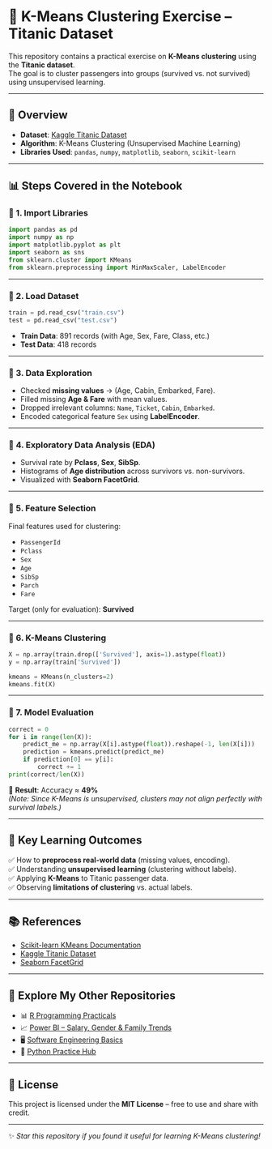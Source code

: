 # 🚀 K-Means Clustering Exercise – Titanic Dataset

This repository contains a practical exercise on **K-Means clustering** using the **Titanic dataset**.  
The goal is to cluster passengers into groups (survived vs. not survived) using unsupervised learning.

---

## 📌 Overview
- **Dataset**: [Kaggle Titanic Dataset](https://www.kaggle.com/c/titanic/data)  
- **Algorithm**: K-Means Clustering (Unsupervised Machine Learning)  
- **Libraries Used**: `pandas`, `numpy`, `matplotlib`, `seaborn`, `scikit-learn`  

---

## 📊 Steps Covered in the Notebook

### 🔹 1. Import Libraries
```python
import pandas as pd
import numpy as np
import matplotlib.pyplot as plt
import seaborn as sns
from sklearn.cluster import KMeans
from sklearn.preprocessing import MinMaxScaler, LabelEncoder
```

---

### 🔹 2. Load Dataset
```python
train = pd.read_csv("train.csv")
test = pd.read_csv("test.csv")
```

- **Train Data**: 891 records (with Age, Sex, Fare, Class, etc.)  
- **Test Data**: 418 records  

---

### 🔹 3. Data Exploration
- Checked **missing values** → (Age, Cabin, Embarked, Fare).  
- Filled missing **Age & Fare** with mean values.  
- Dropped irrelevant columns: `Name`, `Ticket`, `Cabin`, `Embarked`.  
- Encoded categorical feature `Sex` using **LabelEncoder**.  

---

### 🔹 4. Exploratory Data Analysis (EDA)
- Survival rate by **Pclass**, **Sex**, **SibSp**.  
- Histograms of **Age distribution** across survivors vs. non-survivors.  
- Visualized with **Seaborn FacetGrid**.  

---

### 🔹 5. Feature Selection
Final features used for clustering:  
- `PassengerId`  
- `Pclass`  
- `Sex`  
- `Age`  
- `SibSp`  
- `Parch`  
- `Fare`  

Target (only for evaluation): **Survived**  

---

### 🔹 6. K-Means Clustering
```python
X = np.array(train.drop(['Survived'], axis=1).astype(float))
y = np.array(train['Survived'])

kmeans = KMeans(n_clusters=2)
kmeans.fit(X)
```

---

### 🔹 7. Model Evaluation
```python
correct = 0
for i in range(len(X)):
    predict_me = np.array(X[i].astype(float)).reshape(-1, len(X[i]))
    prediction = kmeans.predict(predict_me)
    if prediction[0] == y[i]:
        correct += 1
print(correct/len(X))
```

📌 **Result**: Accuracy ≈ **49%**  
*(Note: Since K-Means is unsupervised, clusters may not align perfectly with survival labels.)*  

---

## 🔑 Key Learning Outcomes
✅ How to **preprocess real-world data** (missing values, encoding).  
✅ Understanding **unsupervised learning** (clustering without labels).  
✅ Applying **K-Means** to Titanic passenger data.  
✅ Observing **limitations of clustering** vs. actual labels.  

---

## 📚 References
- [Scikit-learn KMeans Documentation](https://scikit-learn.org/stable/modules/generated/sklearn.cluster.KMeans.html)  
- [Kaggle Titanic Dataset](https://www.kaggle.com/c/titanic)  
- [Seaborn FacetGrid](https://seaborn.pydata.org/generated/seaborn.FacetGrid.html)  

---

## 🔗 Explore My Other Repositories
- 📊 [R Programming Practicals](https://github.com/KaustubhSN12/R-Practice)  
- 📈 [Power BI – Salary, Gender & Family Trends](https://github.com/KaustubhSN12/Power-BI_salary-gender-family-trends)  
- 🖥️ [Software Engineering Basics](https://github.com/KaustubhSN12/Software-Engineering-Basics)  
- 🐍 [Python Practice Hub](https://github.com/KaustubhSN12/Python-Practice-Hub)  

---

## 📜 License
This project is licensed under the **MIT License** – free to use and share with credit.  

---

✨ *Star this repository if you found it useful for learning K-Means clustering!*  
